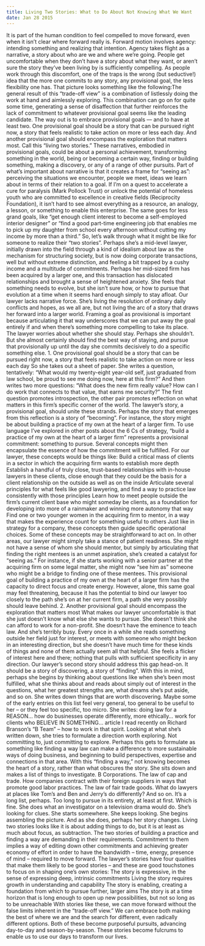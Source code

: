```yaml
---
title: Living Two Stories: What to Do About Not Knowing What We Want
date: Jan 28 2015
---
```


It is part of the human condition to feel compelled to move forward, even when it isn’t clear where forward really is. Forward motion involves agency: intending something and realizing that intention. Agency takes flight as a narrative, a story about who are we and where we’re going. People get uncomfortable when they don’t have a story about what they want, or aren’t sure the story they’ve been living by is sufficiently compelling. As people work through this discomfort, one of the traps is the wrong (but seductive!) idea that the more one commits to any story, any provisional goal, the less flexibility one has. That picture looks something like the following:The general result of this “trade-off view” is a combination of listlessly doing the work at hand and aimlessly exploring. This combination can go on for quite some time, generating a sense of disaffection that further reinforces the lack of commitment to whatever provisional goal seems like the leading candidate. The way out is to embrace provisional goals –– and to have at least two. One provisional goal should be a story that can be pursued right now, a story that feels realistic to take action on more or less each day. And another provisional goal should encompass the exploration that matters most. Call this “living two stories.” These narratives, embodied in provisional goals, could be about a personal achievement, transforming something in the world, being or becoming a certain way, finding or building something, making a discovery, or any of a range of other pursuits. Part of what’s important about narrative is that it creates a frame for “seeing as”: perceiving the situations we encounter, people we meet, ideas we learn about in terms of their relation to a goal. If I’m on a quest to accelerate a cure for paralysis (Mark Pollock Trust) or unlock the potential of homeless youth who are committed to excellence in creative fields (Reciprocity Foundation), it isn’t hard to see almost everything as a resource, an analogy, a lesson, or something to enable this enterprise. The same goes for less grand goals, like “get enough client interest to become a self-employed interior designer” or “find a good part-time engineering job that enables me to pick up my daughter from school every afternoon without cutting my income by more than a third.” So, let’s walk through what it might be like for someone to realize their “two stories”. Perhaps she’s a mid-level lawyer, initially drawn into the field through a kind of idealism about law as the mechanism for structuring society, but is now doing corporate transactions, well but without extreme distinction, and feeling a bit trapped by a cushy income and a multitude of commitments. Perhaps her mid-sized firm has been acquired by a larger one, and this transaction has dislocated relationships and brought a sense of heightened anxiety. She feels that something needs to evolve, but she isn’t sure how, or how to pursue that evolution at a time when it seems hard enough simply to stay afloat. Our lawyer lacks narrative force. She’s living the resolution of ordinary daily conflicts and hopes, as we all are, but not living the arc of a story that draws her forward into a larger world. Framing a goal as provisional is important because articulating it that way underscores that we can put away the goal entirely if and when there’s something more compelling to take its place. The lawyer worries about whether she should stay. Perhaps she shouldn’t. But she almost certainly should find the best way of staying, and pursue that provisionally up until the day she commits decisively to do a specific something else. 1. One provisional goal should be a story that can be pursued right now, a story that feels realistic to take action on more or less each day So she takes out a sheet of paper. She writes a question, tentatively: “What would my twenty-eight year-old self, just graduated from law school, be proud to see me doing now, here at this firm?” And then writes two more questions: “What does the new firm really value? How can I do work that connects to that value, that earns me security?” The first question promotes introspection, the other pair promotes reflection on what matters in this firm’s specific corner of the world. The lawyer’s story, a provisional goal, should unite these strands. Perhaps the story that emerges from this reflection is a story of “becoming”. For instance, the story might be about building a practice of my own at the heart of a larger firm. To use language I’ve explored in other posts about the 6 Cs of strategy, “build a practice of my own at the heart of a larger firm” represents a provisional commitment: something to pursue. Several concepts might then encapsulate the essence of how the commitment will be fulfilled. For our lawyer, these concepts would be things like: Build a critical mass of clients in a sector in which the acquiring firm wants to establish more depth Establish a handful of truly close, trust-based relationships with in-house lawyers in these clients, close enough that they could be the basis for a client relationship on the outside as well as on the inside Articulate several principles for what feels like good lawyering, and find a way to practice law consistently with those principles Learn how to meet people outside the firm’s current client base who might someday be clients, as a foundation for developing into more of a rainmaker and winning more autonomy that way Find one or two younger women in the acquiring firm to mentor, in a way that makes the experience count for something useful to others Just like in strategy for a company, these concepts then guide specific operational choices. Some of these concepts may be straightforward to act on. In other areas, our lawyer might simply take a stance of patient readiness. She might not have a sense of whom she should mentor, but simply by articulating that finding the right mentees is an unmet aspiration, she’s created a catalyst for “seeing as.” For instance, if she starts working with a senior partner at the acquiring firm on some legal matter, she might now “see him as” someone who might be a bridge to finding one of these mentees. This provisional goal of building a practice of my own at the heart of a larger firm has the capacity to direct focus and create energy. However, alone, this same goal may feel threatening, because it has the potential to bind our lawyer too closely to the path she’s on at her current firm, a path she very possibly should leave behind. 2. Another provisional goal should encompass the exploration that matters most What makes our lawyer uncomfortable is that she just doesn’t know what else she wants to pursue. She doesn’t think she can afford to work for a non-profit. She doesn’t have the eminence to teach law. And she’s terribly busy. Every once in a while she reads something outside her field just for interest, or meets with someone who might beckon in an interesting direction, but she doesn’t have much time for these kinds of things and none of them actually seem all that helpful. She feels a flicker of interest here and there; nothing that pulls with sufficient specificity in any direction. Our lawyer’s second story should address this gap head-on. It should be a story of discovering, a story of “finding”. With this in mind, perhaps she begins by thinking about questions like when she’s been most fulfilled, what she thinks about and reads about simply out of interest in the questions, what her greatest strengths are, what dreams she’s put aside, and so on. She writes down things that are worth discovering. Maybe some of the early entries on this list feel very general, too general to be useful to her – or they feel too specific, too micro. She writes: doing law for a REASON… how do businesses operate differently, more ethically… work for clients who BELIEVE IN SOMETHING… article I read recently on Richard Branson’s “B Team” – how to work in that spirit. Looking at what she’s written down, she tries to formulate a direction worth exploring. Not committing to, just committing to explore. Perhaps this gets to formulate as something like finding a way law can make a difference to more sustainable ways of doing business, and beginning to build perspectives, expertise and connections in that area. With this “finding a way,” not knowing becomes the heart of a story, rather than what obscures the story. She sits down and makes a list of things to investigate. B Corporations. The law of cap and trade. How companies contract with their foreign suppliers in ways that promote good labor practices. The law of fair trade goods. What do lawyers at places like Tom’s and Ben and Jerry’s do differently? And so on. It’s a long list, perhaps. Too long to pursue in its entirety, at least at first. Which is fine. She does what an investigator on a television drama would do. She’s looking for clues. She starts somewhere. She keeps looking. She begins assembling the picture. And as she does, perhaps her story changes. Living two stories looks like it is about adding things to do, but it is at least as much about focus, as subtraction. The two stories of building a practice and finding a way are demanding in their requirements. Commitment to them implies a way of editing down other commitments and achieving greater economy of effort in order to have the bandwidth – time, energy, presence of mind – required to move forward. The lawyer’s stories have four qualities that make them likely to be good stories – and these are good touchstones to focus on in shaping one’s own stories: The story is expressive, in the sense of expressing deep, intrinsic commitments Living the story requires growth in understanding and capability The story is enabling, creating a foundation from which to pursue further, larger aims The story is at a time horizon that is long enough to open up new possibilities, but not so long as to be unreachable With stories like these, we can move forward without the false limits inherent in the “trade-off view.” We can embrace both making the best of where we are and the search for different, even radically different options. Both of these become purposeful pursuits, advancing day-to-day and season-by-season. These stories become fulcrums to enable us to use our days to transform our lives.
